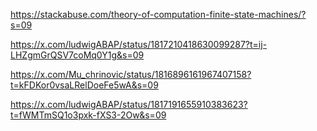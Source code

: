 https://stackabuse.com/theory-of-computation-finite-state-machines/?s=09

https://x.com/ludwigABAP/status/1817210418630099287?t=ij-LHZgmGrQSV7coMq0Y1g&s=09



https://x.com/Mu_chrinovic/status/1816896161967407158?t=kFDKor0vsaLRelDoeFe5wA&s=09



https://x.com/ludwigABAP/status/1817191655910383623?t=fWMTmSQ1o3pxk-fXS3-2Ow&s=09

